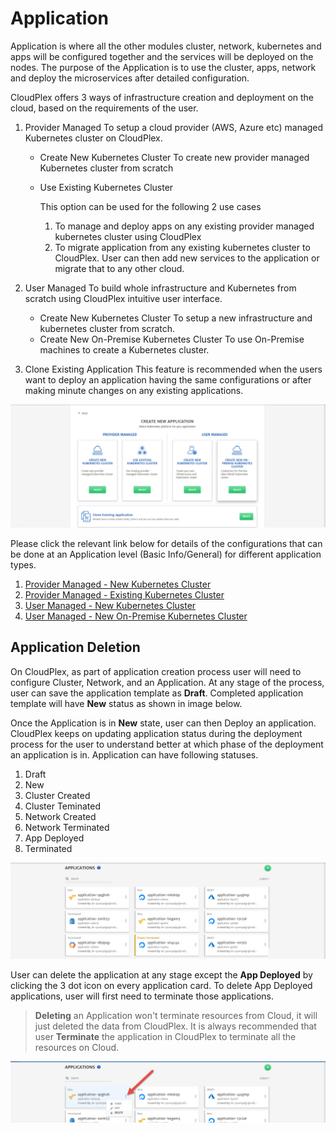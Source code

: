 # Application

Application is where all the other modules cluster, network, kubernetes and apps will be configured together and the services will be deployed on the nodes. The purpose of the Application is to use the cluster, apps, network and deploy the microservices after detailed configuration. 

CloudPlex offers 3 ways of infrastructure creation and deployment on the cloud, based on the requirements of the user. 

1. Provider Managed
   To setup a cloud provider (AWS, Azure etc) managed Kubernetes cluster on CloudPlex.

   - Create New Kubernetes Cluster
     To create new provider managed Kubernetes cluster from scratch

   - Use Existing Kubernetes Cluster

     This option can be used for the following 2 use cases

     1. To manage and deploy apps on any existing provider managed kubernetes cluster using CloudPlex
     2. To migrate application from any existing kubernetes cluster to CloudPlex. User can then add new services to the application or migrate that to any other cloud.

2. User Managed
   To build whole infrastructure and Kubernetes from scratch using CloudPlex intuitive user interface.

   - Create New Kubernetes Cluster
     To setup a new infrastructure and kubernetes cluster from scratch.
   - Create New On-Premise Kubernetes Cluster
     To use On-Premise machines to create a Kubernetes cluster.

3. Clone Existing Application
   This feature is recommended when the users want to deploy an application having the same configurations or after making minute changes on any existing applications.

![1](imgs/1.jpg)

Please click the relevant link below for details of the configurations that can be done at an Application level (Basic Info/General) for different application types.

1. [Provider Managed - New Kubernetes Cluster](/pages/user-guide/components/application/pm-new-cluster/pm-new-cluster)
2. [Provider Managed - Existing Kubernetes Cluster](/pages/user-guide/components/application/pm-existing-cluster/pm-existing-cluster)
3. [User Managed - New Kubernetes Cluster](/pages/user-guide/components/application/um-new-cluster/um-new-cluster)
4. [User Managed - New On-Premise Kubernetes Cluster](/pages/user-guide/components/application/um-new-op-cluster/um-new-op-cluster)

## Application Deletion

On CloudPlex, as part of application creation process user will need to configure Cluster, Network, and an Application. At any stage of the process, user can save the application template as **Draft**. Completed application template will have **New** status as shown in image below. 

Once the Application is in **New** state, user can then Deploy an application. CloudPlex keeps on updating application status during the deployment process for the user to understand better at which phase of the deployment an application is in. Application can have following statuses. 

1. Draft
2. New
3. Cluster Created
4. Cluster Teminated
5. Network Created
6. Network Terminated
7. App Deployed
8. Terminated

![2](imgs/2.jpg)

User can delete the application at any stage except the **App Deployed** by clicking the 3 dot icon on every application card. To delete App Deployed applications, user will first need to terminate those applications.  

> **Deleting** an Application won't terminate resources from Cloud, it will just deleted the data from CloudPlex. It is always recommended that user **Terminate** the application in CloudPlex to terminate all the resources on Cloud.

![3](imgs/3.jpg)
